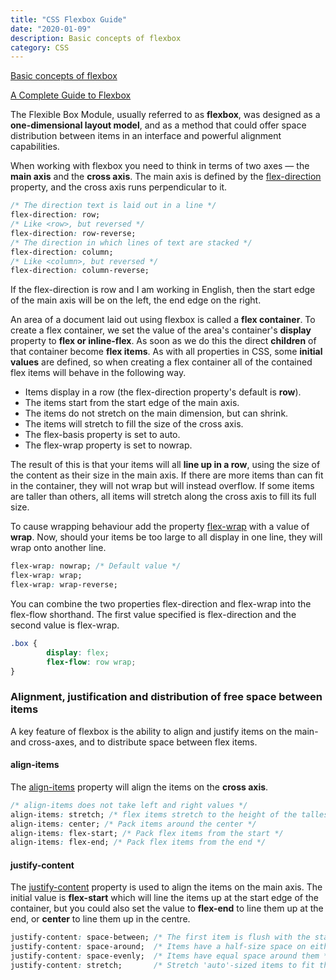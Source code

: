 ```yaml
---
title: "CSS Flexbox Guide"
date: "2020-01-09"
description: Basic concepts of flexbox
category: CSS
---
```


[Basic concepts of flexbox](https://developer.mozilla.org/en-US/docs/Web/CSS/CSS_Flexible_Box_Layout/Basic_Concepts_of_Flexbox)  

[A Complete Guide to Flexbox](https://css-tricks.com/snippets/css/a-guide-to-flexbox/)

The Flexible Box Module, usually referred to as **flexbox**, was designed as a **one-dimensional layout model**, and as a method that could offer space distribution between items in an interface and powerful alignment capabilities. 

When working with flexbox you need to think in terms of two axes — the **main axis** and the **cross axis**. The main axis is defined by the [flex-direction](https://developer.mozilla.org/en-US/docs/Web/CSS/flex-direction) property, and the cross axis runs perpendicular to it.

```css
/* The direction text is laid out in a line */
flex-direction: row;
/* Like <row>, but reversed */
flex-direction: row-reverse;
/* The direction in which lines of text are stacked */
flex-direction: column;
/* Like <column>, but reversed */
flex-direction: column-reverse;
```

If the flex-direction is row and I am working in English, then the start edge of the main axis will be on the left, the end edge on the right.

An area of a document laid out using flexbox is called a **flex container**. To create a flex container, we set the value of the area's container's **display** property to **flex or inline-flex**. As soon as we do this the direct **children** of that container become **flex items**. As with all properties in CSS, some **initial values** are defined, so when creating a flex container all of the contained flex items will behave in the following way.

- Items display in a row (the flex-direction property's default is **row**).  
- The items start from the start edge of the main axis.  
- The items do not stretch on the main dimension, but can shrink.  
- The items will stretch to fill the size of the cross axis.  
- The flex-basis property is set to auto.  
- The flex-wrap property is set to nowrap.  

The result of this is that your items will all **line up in a row**, using the size of the content as their size in the main axis. If there are more items than can fit in the container, they will not wrap but will instead overflow. If some items are taller than others, all items will stretch along the cross axis to fill its full size.

To cause wrapping behaviour add the property [flex-wrap](https://developer.mozilla.org/en-US/docs/Web/CSS/flex-wrap) with a value of **wrap**. Now, should your items be too large to all display in one line, they will wrap onto another line. 

```css
flex-wrap: nowrap; /* Default value */
flex-wrap: wrap;
flex-wrap: wrap-reverse;
```

You can combine the two properties flex-direction and flex-wrap into the flex-flow shorthand. The first value specified is flex-direction and the second value is flex-wrap.

```css
.box {
        display: flex;
        flex-flow: row wrap;
}
```

### Alignment, justification and distribution of free space between items

A key feature of flexbox is the ability to align and justify items on the main- and cross-axes, and to distribute space between flex items.

#### align-items

The [align-items](https://developer.mozilla.org/en-US/docs/Web/CSS/align-items) property will align the items on the **cross axis**. 
```css
/* align-items does not take left and right values */
align-items: stretch; /* flex items stretch to the height of the tallest one by default */ 
align-items: center; /* Pack items around the center */ 
align-items: flex-start; /* Pack flex items from the start */ 
align-items: flex-end; /* Pack flex items from the end */
```

#### justify-content

The [justify-content](https://developer.mozilla.org/en-US/docs/Web/CSS/justify-content) property is used to align the items on the main axis. The initial value is **flex-start** which will line the items up at the start edge of the container, but you could also set the value to **flex-end** to line them up at the end, or **center** to line them up in the centre.

```css
justify-content: space-between; /* The first item is flush with the start, the last is flush with the end */
justify-content: space-around;  /* Items have a half-size space on either end */
justify-content: space-evenly;  /* Items have equal space around them */
justify-content: stretch;       /* Stretch 'auto'-sized items to fit the container */
```

